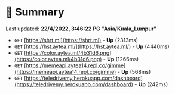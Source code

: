 # 📖 Summary
Last updated: **22/4/2022, 3:46:22 PG "Asia/Kuala_Lumpur"**

- `GET` [https://shrt.ml](https://shrt.ml) - **Up** (2313ms)
- `GET` [https://hst.aytea.ml/](https://hst.aytea.ml/) - **Up** (4440ms)
- `GET` [https://color.aytea.ml/4b31d6.png](https://color.aytea.ml/4b31d6.png) - **Up** (1266ms)
- `GET` [https://memeapi.aytea14.repl.co/gimme](https://memeapi.aytea14.repl.co/gimme) - **Up** (568ms)
- `GET` [https://teledrivemy.herokuapp.com/dashboard](https://teledrivemy.herokuapp.com/dashboard) - **Up** (242ms)
